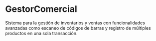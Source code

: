 # GestorComercial
Sistema para la gestión de inventarios y ventas con funcionalidades avanzadas como escaneo de códigos de barras y registro de múltiples productos en una sola transacción.
